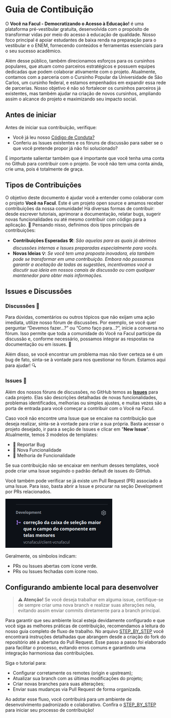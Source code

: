 # Guia de Contibuição

O **Você na Facul - Democratizando o Acesso à Educação!** é uma plataforma pré-vestibular gratuita, desenvolvida com o propósito de transformar vidas por meio do acesso à educação de qualidade. Nosso foco principal é apoiar estudantes de baixa renda na preparação para o vestibular e o ENEM, fornecendo conteúdos e ferramentas essenciais para o seu sucesso acadêmico.

Além desse público, também direcionamos esforços para os cursinhos populares, que atuam como parceiros estratégicos e possuem equipes dedicadas que podem colaborar ativamente com o projeto. Atualmente, contamos com a parceria com o Cursinho Popular da Universidade de São Carlos, um cursinho federal, e estamos empenhados em expandir essa rede de parcerias. Nosso objetivo é não só fortalecer os cursinhos parceiros já existentes, mas também ajudar na criação de novos cursinhos, ampliando assim o alcance do projeto e maximizando seu impacto social.

## Antes de iniciar

Antes de iniciar sua contribuição, verifique:
- Você já leu nosso [Código de Conduta?](https://github.com/vcnafacul/.github/blob/main/CODE_OF_CONDUCT.md)
- Conferiu as Issues existentes e os fóruns de discussão para saber se o que você pretende propor já não foi solucionado?

É importante salientar também que é importante que você tenha uma conta no Github para contribuir com o projeto. Se você não tem uma conta ainda, crie uma, pois é totalmente de graça. 

## Tipos de Contribuições

O objetivo deste documento é ajudar você a entender como colaborar com o projeto **Você na Facul**. Este é um projeto open source e amamos receber contribuições da nossa comunidade! Há diversas formas de contribuir: desde escrever tutoriais, aprimorar a documentação, relatar bugs, sugerir novas funcionalidades ou até mesmo contribuir com código para a aplicação. 🚀
Pensando nisso, definimos dois tipos principais de contribuições:

- **Contribuições Esperadas 🛠️**:
_São aquelas para as quais já abrimos discussões internas e Issues preparadas especialmente para vocês._
- **Novas Ideias 💡**:
_Se você tem uma proposta inovadora, ela também pode se transformar em uma contribuição. Embora não possamos garantir a aceitação de todas as sugestões, incentivamos você a discutir sua ideia em nossos canais de discussão ou com qualquer mantenedor para obter mais informações._

## Issues e Discussões

### Discussões 💬

Para dúvidas, comentários ou outros tópicos que não exijam uma ação imediata, utilize nosso fórum de discussões. Por exemplo, se você quer perguntar “Devemos fazer…?” ou “Como faço para…?”, inicie a conversa no fórum. Isso permite que toda a comunidade do Você na Facul participe da discussão e, conforme necessário, possamos integrar as respostas na documentação ou em issues. 🤝

Além disso, se você encontrar um problema mas não tiver certeza se é um bug de fato, sinta-se à vontade para nos questionar no fórum. Estamos aqui para ajudar! 🔍

### Issues 📝

Além dos nossos fóruns de discussões, no GitHub temos as [**Issues**](https://docs.github.com/pt/issues/tracking-your-work-with-issues/about-issues) para cada projeto. Elas são descrições detalhadas de novas funcionalidades, problemas identificados, melhorias ou simples ajustes, e muitas vezes são a porta de entrada para você começar a contribuir com o Você na Facul.

Caso você não encontre uma Issue que se encaixe na contribuição que deseja realizar, sinta-se à vontade para criar a sua própria. Basta acessar o projeto desejado, ir para a seção de Issues e clicar em "**New Issue**". Atualmente, temos 3 modelos de templates:

- 🐞 Reportar Bug
- 🌱 Nova Funcionalidade 
- 🔧 Melhoria de Funcionalidade

Se sua contribuição não se encaixar em nenhum desses templates, você pode criar uma Issue seguindo o padrão default de issues do GitHub.

Você também pode verificar se já existe um Pull Request (PR) associado a uma Issue. Para isso, basta abrir a Issue e procurar na seção Development por PRs relacionados. 

![issues pr development](assets/issues_pr_development.png)

Geralmente, os símbolos indicam:

- PRs ou Issues abertas com ícone verde.
- PRs ou Issues fechadas com ícone roxo.

## Configurando ambiente local para desenvolver

> **⚠️ Atenção!** Se você deseja trabalhar em alguma issue, certifique-se de sempre criar uma nova branch e realizar suas alterações nela, evitando assim enviar commits diretamente para a branch principal.

Para garantir que seu ambiente local esteja devidamente configurado e que você siga as melhores práticas de contribuição, recomendamos a leitura do nosso guia completo de fluxo de trabalho. No arquivo [STEP_BY_STEP](/STEP_BY_STEP_FORK.md) você encontrará instruções detalhadas que abrangem desde a criação do fork do repositório até a abertura do Pull Request. Esse passo a passo foi elaborado para facilitar o processo, evitando erros comuns e garantindo uma integração harmoniosa das contribuições.

Siga o tutorial para:

- Configurar corretamente os remotes (origin e upstream);
- Atualizar sua branch com as últimas modificações do projeto;
- Criar novas branches para suas alterações;
- Enviar suas mudanças via Pull Request de forma organizada.

Ao adotar esse fluxo, você contribuirá para um ambiente de desenvolvimento padronizado e colaborativo. Confira o [STEP_BY_STEP](/STEP_BY_STEP_FORK.md) para iniciar seu processo de contribuição!